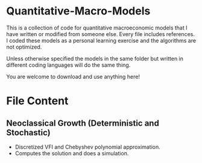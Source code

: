 # Quantitative-Macro-Models
This is a collection of code for quantitative macroeconomic models that I have written or modified from someone else. Every file includes references. I coded these models as a personal learning exercise and the algorithms are not optimized. 

Unless otherwise specified the models in the same folder but written in different coding languages will do the same thing. 

You are welcome to download and use anything here!

# File Content

## Neoclassical Growth (Deterministic and Stochastic)
- Discretized VFI and Chebyshev polynomial approximation.
- Computes the solution and does a simulation.
